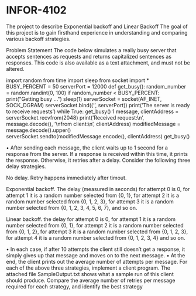 # INFOR-4102
The project to describe Exponential backoff and Linear Backoff The goal of this project is to gain firsthand experience in understanding and comparing various backoff strategies.

Problem Statement The code below simulates a really busy server that accepts sentences as requests and returns capitalized sentences as responses. This code is also available as a text attachment, and must not be altered.

import random from time import sleep from socket import * BUSY_PERCENT = 50 serverPort = 12000 def get_busy(): random_number = random.randint(0, 100) if random_number < BUSY_PERCENT: print("Getting busy ...") sleep(1) serverSocket = socket(AF_INET, SOCK_DGRAM) serverSocket.bind((’’, serverPort)) print(’The server is ready to receive requests’) while True: get_busy() 1 message, clientAddress = serverSocket.recvfrom(2048) print(’Received request:\n’, message.decode(), ’\nfrom client:\n’, clientAddress) modifiedMessage = message.decode().upper() serverSocket.sendto(modifiedMessage.encode(), clientAddress) get_busy()

• After sending each message, the client waits up to 1 second for a response from the server. If a response is received within this time, it prints the response. Otherwise, it retries after a delay. Consider the following three delay strategies.

No delay. Retry happens immediately after timout.

Exponential backoff. The delay (measured in seconds) for attempt 0 is 0, for attempt 1 it is a random number selected from {0, 1}, for attempt 2 it is a random number selected from {0, 1, 2, 3}, for attempt 3 it is a random number selected from {0, 1, 2, 3, 4, 5, 6, 7}, and so on.

Linear backoff. the delay for attempt 0 is 0, for attempt 1 it is a random number selected from {0, 1}, for attempt 2 it is a random number selected from {0, 1, 2}, for attempt 3 it is a random number selected from {0, 1, 2, 3}, for attempt 4 it is a random number selected from {0, 1, 2, 3, 4} and so on. 

• In each case, if after 10 attempts the client still doesn’t get a response, it simply gives up that message and moves on to the next message. • At the end, the client prints out the average number of attempts per message. For each of the above three strategies, implement a client program. The attached file SampleOutput.txt shows what a sample run of this client should produce. Compare the average number of retries per message required for each strategy, and identify the best strategy
